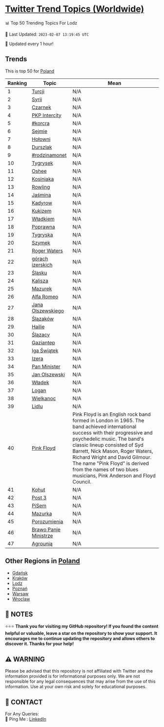 [Twitter Trend Topics (Worldwide)](https://github.com/ErcinDedeoglu/Twitter-Trend-Topics)
==========


📊 Top 50 Trending Topics For Lodz

📆 Last Updated: `2023-02-07 13:19:45 UTC`

🔧 Updated every 1 hour!


## Trends

This is top 50 for [Poland](</Poland>)

| Ranking | Topic | Mean |
| ------- | ------------ | ------------ |
| 1 | [Turcji](http://twitter.com/search?q=Turcji) | N/A |
| 2 | [Syrii](http://twitter.com/search?q=Syrii) | N/A |
| 3 | [Czarnek](http://twitter.com/search?q=Czarnek) | N/A |
| 4 | [PKP Intercity](http://twitter.com/search?q=PKP+Intercity) | N/A |
| 5 | [#korcra](http://twitter.com/search?q=%23korcra) | N/A |
| 6 | [Sejmie](http://twitter.com/search?q=Sejmie) | N/A |
| 7 | [Hołowni](http://twitter.com/search?q=Ho%c5%82owni) | N/A |
| 8 | [Durszlak](http://twitter.com/search?q=Durszlak) | N/A |
| 9 | [#rodzinamonet](http://twitter.com/search?q=%23rodzinamonet) | N/A |
| 10 | [Tygrysek](http://twitter.com/search?q=Tygrysek) | N/A |
| 11 | [Oshee](http://twitter.com/search?q=Oshee) | N/A |
| 12 | [Kosiniaka](http://twitter.com/search?q=Kosiniaka) | N/A |
| 13 | [Rowling](http://twitter.com/search?q=Rowling) | N/A |
| 14 | [Jaśmina](http://twitter.com/search?q=Ja%c5%9bmina) | N/A |
| 15 | [Kadyrow](http://twitter.com/search?q=Kadyrow) | N/A |
| 16 | [Kukizem](http://twitter.com/search?q=Kukizem) | N/A |
| 17 | [Władkiem](http://twitter.com/search?q=W%c5%82adkiem) | N/A |
| 18 | [Poprawna](http://twitter.com/search?q=Poprawna) | N/A |
| 19 | [Tygryska](http://twitter.com/search?q=Tygryska) | N/A |
| 20 | [Szymek](http://twitter.com/search?q=Szymek) | N/A |
| 21 | [Roger Waters](http://twitter.com/search?q=Roger+Waters) | N/A |
| 22 | [górach izerskich](http://twitter.com/search?q=g%c3%b3rach+izerskich) | N/A |
| 23 | [Śląsku](http://twitter.com/search?q=%c5%9al%c4%85sku) | N/A |
| 24 | [Kalisza](http://twitter.com/search?q=Kalisza) | N/A |
| 25 | [Mazurek](http://twitter.com/search?q=Mazurek) | N/A |
| 26 | [Alfa Romeo](http://twitter.com/search?q=Alfa+Romeo) | N/A |
| 27 | [Jana Olszewskiego](http://twitter.com/search?q=Jana+Olszewskiego) | N/A |
| 28 | [Ślązaków](http://twitter.com/search?q=%c5%9al%c4%85zak%c3%b3w) | N/A |
| 29 | [Hailie](http://twitter.com/search?q=Hailie) | N/A |
| 30 | [Ślązacy](http://twitter.com/search?q=%c5%9al%c4%85zacy) | N/A |
| 31 | [Gaziantep](http://twitter.com/search?q=Gaziantep) | N/A |
| 32 | [Iga Świątek](http://twitter.com/search?q=Iga+%c5%9awi%c4%85tek) | N/A |
| 33 | [Izera](http://twitter.com/search?q=Izera) | N/A |
| 34 | [Pan Minister](http://twitter.com/search?q=Pan+Minister) | N/A |
| 35 | [Jan Olszewski](http://twitter.com/search?q=Jan+Olszewski) | N/A |
| 36 | [Władek](http://twitter.com/search?q=W%c5%82adek) | N/A |
| 37 | [Logan](http://twitter.com/search?q=Logan) | N/A |
| 38 | [Wielkanoc](http://twitter.com/search?q=Wielkanoc) | N/A |
| 39 | [Lidlu](http://twitter.com/search?q=Lidlu) | N/A |
| 40 | [Pink Floyd](http://twitter.com/search?q=Pink+Floyd) | Pink Floyd is an English rock band formed in London in 1965. The band achieved international success with their progressive and psychedelic music. The band's classic lineup consisted of Syd Barrett, Nick Mason, Roger Waters, Richard Wright and David Gilmour. The name "Pink Floyd" is derived from the names of two blues musicians, Pink Anderson and Floyd Council. |
| 41 | [Kohut](http://twitter.com/search?q=Kohut) | N/A |
| 42 | [Post 3](http://twitter.com/search?q=Post+3) | N/A |
| 43 | [PiSem](http://twitter.com/search?q=PiSem) | N/A |
| 44 | [Mazurka](http://twitter.com/search?q=Mazurka) | N/A |
| 45 | [Porozumienia](http://twitter.com/search?q=Porozumienia) | N/A |
| 46 | [Brawo Panie Ministrze](http://twitter.com/search?q=Brawo+Panie+Ministrze) | N/A |
| 47 | [Agrounią](http://twitter.com/search?q=Agrouni%c4%85) | N/A |



## Other Regions in [Poland](</Poland>)

* [Gdańsk](</Poland/Gdańsk.md>)
* [Kraków](</Poland/Kraków.md>)
* [Lodz](</Poland/Lodz.md>)
* [Poznań](</Poland/Poznań.md>)
* [Warsaw](</Poland/Warsaw.md>)
* [Wroclaw](</Poland/Wroclaw.md>)



## 📝 NOTES

⭐⭐⭐ **Thank you for visiting my GitHub repository! If you found the content helpful or valuable, leave a star on the repository to show your support. It encourages me to continue updating the repository and allows others to discover it. Thanks for your help!**


## ⚠️ WARNING

Please be advised that this repository is not affiliated with Twitter and the information provided is for informational purposes only. We are not responsible for any legal consequences that may arise from the use of this information. Use at your own risk and solely for educational purposes.


## 📨 CONTACT

 For Any Queries:  
            🏓 Ping Me : [LinkedIn](https://www.linkedin.com/in/ercindedeoglu/)

